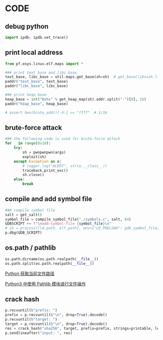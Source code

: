 # CODE

## debug python

```python
import ipdb; ipdb.set_trace()
```

## print local address

```python
from pf.osys.linux.elf.maps import *

### print text base and libc base
text_base, libc_base = util.maps.get_base(sh=sh)  # get_base(libs=sh.libs(), elf=elf)
paddr("text_base", text_base)
paddr("libc_base", libc_base)

### print heap base
heap_base = int("0x%s" % get_heap_map(sh).addr.split("-")[0], 16)
paddr("heap_base", heap_base)

# assert hex(brute_addr)[-4:] == "ffff"  # 1/16
```

## brute-force attack

```python
### the following code is used for brute-force attack
for _ in range(0x10):
    try:
        sh = pwnpwnpwn(args)
        exploit(sh)
    except Exception as e:
        # logger.log("ALERT", str(e.__class__))
        traceback.print_exc()
        sh.close()
    else:
        break
```

## compile and add symbol file

```python
### compile symbol file
salt = get_salt()
symbol_file = compile_symbol_file("./symbols.c", salt, 64)
GDBSCRIPT += f"\nadd-symbol-file {symbol_file}\n"
# sh = process([ld.path, elf.path], env={"LD_PRELOAD": gdb_symbol_file})
p.dbg(GDB_SCRIPT)
```

## os.path / pathlib

```python
os.path.dirname(os.path.realpath(__file__))
os.path.split(os.path.realpath(__file__))
```

[Python 获取当前文件路径](https://www.jianshu.com/p/bfa29141437e)

[Python3 中使用 Pathlib 模块进行文件操作](https://cuiqingcai.com/6598.html)

## crack hash

```python
p.recvuntil(b"prefix: ")
prefix = p.recvuntil(b"\n", drop=True).decode()
p.recvuntil(b"target: ")
target = p.recvuntil(b"\n", drop=True).decode()
res = crack_hash("sha256", target, prefix=prefix, strings=printable, length=3)
p.sendlineafter("input: ", res)
```
